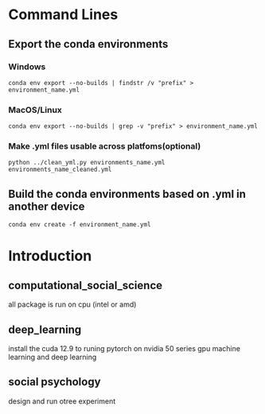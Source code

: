 # Command Lines

## Export the conda environments

### Windows 
```
conda env export --no-builds | findstr /v "prefix" > environment_name.yml
```
### MacOS/Linux
```
conda env export --no-builds | grep -v "prefix" > environment_name.yml
```
### Make .yml files usable across platfoms(optional)
```
python ../clean_yml.py environments_name.yml environments_name_cleaned.yml
```

## Build the conda environments based on .yml in another device
```
conda env create -f environment_name.yml
```

# Introduction

## computational_social_science
all package is run on cpu (intel or amd)


## deep_learning
install the cuda 12.9 to runing pytorch on nvidia 50 series gpu
machine learning and deep learning

## social psychology
design and run otree experiment


